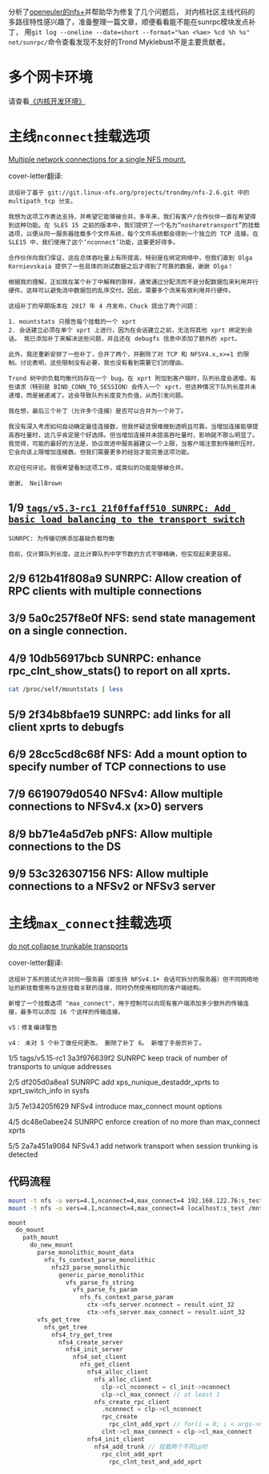 分析了[openeuler的nfs+](https://chenxiaosong.com/course/nfs/openeuler-enfs.html)并帮助华为修复了几个问题后，
对内核社区主线代码的多路径特性感兴趣了，准备整理一篇文章，顺便看看能不能在sunrpc模块发点补丁，
用`git log --oneline --date=short --format="%an <%ae> %cd %h %s" net/sunrpc/`命令查看发现不友好的Trond Myklebust不是主要贡献者。

# 多个网卡环境

请查看[《内核开发环境》](https://chenxiaosong.com/course/kernel/environment.html#qemu-multi-nic)

# 主线`nconnect`挂载选项

[Multiple network connections for a single NFS mount.](https://patchwork.kernel.org/project/linux-nfs/cover/155917564898.3988.6096672032831115016.stgit@noble.brown/)

cover-letter翻译:
```
这组补丁基于 git://git.linux-nfs.org/projects/trondmy/nfs-2.6.git 中的 multipath_tcp 分支。

我想为这项工作表达支持，并希望它能够被合并。多年来，我们有客户/合作伙伴一直在希望得到这种功能。在 SLES 15 之前的版本中，我们提供了一个名为“nosharetransport”的挂载选项，以便从同一服务器挂载多个文件系统，每个文件系统都会得到一个独立的 TCP 连接。在 SLE15 中，我们使用了这个‘nconnect’功能，这要更好得多。

合作伙伴向我们保证，这在总体吞吐量上有所提高，特别是在绑定网络中，但我们直到 Olga Kornievskaia 提供了一些具体的测试数据之后才得到了可靠的数据，谢谢 Olga！

根据我的理解，正如我在某个补丁中解释的那样，通常通过分配流而不是分配数据包来利用并行硬件。这样可以避免流中数据包的乱序交付。因此，需要多个流来有效利用并行硬件。

这组补丁的早期版本在 2017 年 4 月发布，Chuck 提出了两个问题：

1. mountstats 只报告每个挂载的一个 xprt
2. 会话建立必须在单个 xprt 上进行，因为在会话建立之前，无法将其他 xprt 绑定到会话。 我已添加补丁来解决这些问题，并且还在 debugfs 信息中添加了额外的 xprt。

此外，我还重新安排了一些补丁，合并了两个，并删除了对 TCP 和 NFSV4.x,x>=1 的限制。讨论表明，这些限制没有必要，我也没有看到需要它们的理由。

Trond 树中的负载均衡代码存在一个 bug。在 xprt 附加到客户端时，队列长度会递增。有些请求（特别是 BIND_CONN_TO_SESSION）会传入一个 xprt，但这种情况下队列长度并未递增，而是被递减了。这会导致队列长度变为负值，从而引发问题。

我在想，最后三个补丁（允许多个连接）是否可以合并为一个补丁。

我没有深入考虑如何自动确定最佳连接数，但我怀疑这很难做到透明且可靠。当增加连接能够提高吞吐量时，这几乎肯定是个好选择。但当增加连接并未提高吞吐量时，影响就不那么明显了。我觉得，可能的最好的方法是，协议改进中服务器建议一个上限，当客户端注意到传输积压时，它会向该上限增加连接数。但我们需要更多的经验才能完善这项功能。

欢迎任何评论。我很希望看到这项工作，或类似的功能能够被合并。

谢谢， NeilBrown
```

## 1/9 [`tags/v5.3-rc1 21f0ffaff510 SUNRPC: Add basic load balancing to the transport switch`](https://patchwork.kernel.org/project/linux-nfs/patch/155917688854.3988.7703839883828652258.stgit@noble.brown/)

```
SUNRPC: 为传输切换添加基础负载均衡

目前，仅计算队列长度。这比计算队列中字节数的方式不够精确，但实现起来更容易。
```

## 2/9 612b41f808a9 SUNRPC: Allow creation of RPC clients with multiple connections

## 3/9 5a0c257f8e0f NFS: send state management on a single connection.

## 4/9 10db56917bcb SUNRPC: enhance rpc_clnt_show_stats() to report on all xprts.

```sh
cat /proc/self/mountstats | less
```

## 5/9 2f34b8bfae19 SUNRPC: add links for all client xprts to debugfs

## 6/9 28cc5cd8c68f NFS: Add a mount option to specify number of TCP connections to use

## 7/9 6619079d0540 NFSv4: Allow multiple connections to NFSv4.x (x>0) servers

## 8/9 bb71e4a5d7eb pNFS: Allow multiple connections to the DS

## 9/9 53c326307156 NFS: Allow multiple connections to a NFSv2 or NFSv3 server

# 主线`max_connect`挂载选项

[do not collapse trunkable transports](https://patchwork.kernel.org/project/linux-nfs/cover/20210827183719.41057-1-olga.kornievskaia@gmail.com/)

cover-letter翻译:
```
这组补丁系列尝试允许对同一服务器（即支持 NFSv4.1+ 会话可拆分的服务器）但不同网络地址的新挂载使用与这些挂载关联的连接，同时仍然使用相同的客户端结构。

新增了一个挂载选项 "max_connect"，用于控制可以向现有客户端添加多少额外的传输连接，最多可以添加 16 个这样的传输连接。

v5：修复编译警告

v4： 未对 5 个补丁做任何更改。 删除了补丁 6。 新增了手册页补丁。
```

1/5 tags/v5.15-rc1 3a3f976639f2 SUNRPC keep track of number of transports to unique addresses

2/5 df205d0a8ea1 SUNRPC add xps_nunique_destaddr_xprts to xprt_switch_info in sysfs

3/5 7e134205f629 NFSv4 introduce max_connect mount options

4/5 dc48e0abee24 SUNRPC enforce creation of no more than max_connect xprts

5/5 2a7a451a9084 NFSv4.1 add network transport when session trunking is detected

## 代码流程

```sh
mount -t nfs -o vers=4.1,nconnect=4,max_connect=4 192.168.122.76:s_test /mnt
mount -t nfs -o vers=4.1,nconnect=4,max_connect=4 localhost:s_test /mnt2
```

```c
mount
  do_mount
    path_mount
      do_new_mount
        parse_monolithic_mount_data
          nfs_fs_context_parse_monolithic
            nfs23_parse_monolithic
              generic_parse_monolithic
                vfs_parse_fs_string
                  vfs_parse_fs_param
                    nfs_fs_context_parse_param
                      ctx->nfs_server.nconnect = result.uint_32
                      ctx->nfs_server.max_connect = result.uint_32
        vfs_get_tree
          nfs_get_tree
            nfs4_try_get_tree
              nfs4_create_server
                nfs4_init_server
                  nfs4_set_client
                    nfs_get_client
                      nfs4_alloc_client
                        nfs_alloc_client
                          clp->cl_nconnect = cl_init->nconnect
                          clp->cl_max_connect // at least 1
                        nfs_create_rpc_client
                          .nconnect = clp->cl_nconnect
                          rpc_create
                            rpc_clnt_add_xprt // for(i = 0; i < args->nconnect - 1; i++)
                          clnt->cl_max_connect = clp->cl_max_connect
                      nfs4_init_client
                        nfs4_add_trunk // 挂载两个不同ip时
                          rpc_clnt_add_xprt
                            rpc_clnt_test_and_add_xprt
```
